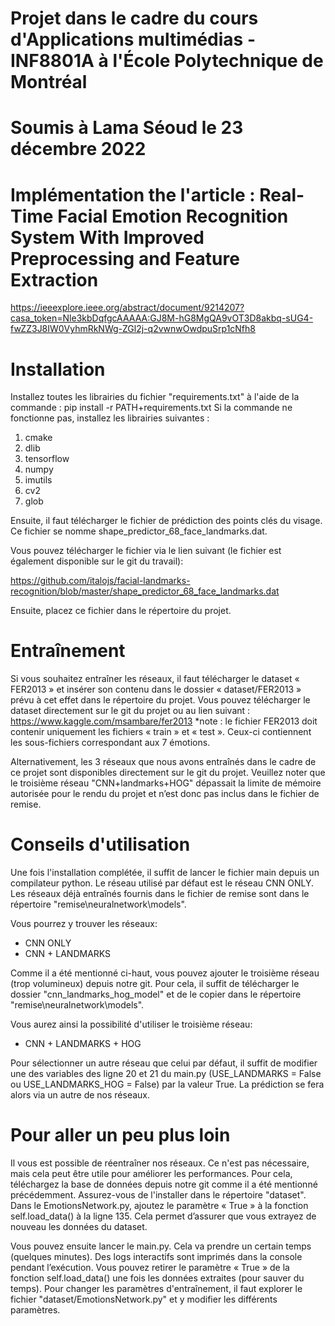 # Projet dans le cadre du cours d'Applications multimédias - INF8801A à l'École Polytechnique de Montréal
# Soumis à Lama Séoud le 23 décembre 2022

# Implémentation the l'article : Real-Time Facial Emotion Recognition System With Improved Preprocessing and Feature Extraction
https://ieeexplore.ieee.org/abstract/document/9214207?casa_token=Nle3kbDqfgcAAAAA:GJ8M-hG8MgQA9vOT3D8akbq-sUG4-fwZZ3J8IW0VyhmRkNWg-ZGl2j-q2vwnwOwdpuSrp1cNfh8 

# Installation

Installez toutes les librairies du fichier "requirements.txt" à l'aide de la commande :
pip install -r PATH+requirements.txt
Si la commande ne fonctionne pas, installez les librairies suivantes :
1.	cmake
2.	dlib
3.	tensorflow
4.	numpy
5.	imutils
6.	cv2
7.	glob

Ensuite, il faut télécharger le fichier de prédiction des points clés du visage. Ce fichier se nomme shape_predictor_68_face_landmarks.dat. 

Vous pouvez télécharger le fichier via le lien suivant (le fichier est également disponible sur le git du travail):

https://github.com/italojs/facial-landmarks-recognition/blob/master/shape_predictor_68_face_landmarks.dat 

Ensuite, placez ce fichier dans le répertoire du projet.

# Entraînement

Si vous souhaitez entraîner les réseaux, il faut télécharger le dataset « FER2013 » et insérer son contenu dans le dossier « dataset/FER2013 » prévu à cet effet dans le répertoire du projet. Vous pouvez télécharger le dataset directement sur le git du projet ou au lien suivant : https://www.kaggle.com/msambare/fer2013 
*note : le fichier FER2013 doit contenir uniquement les fichiers « train » et « test ». Ceux-ci contiennent les sous-fichiers correspondant aux 7 émotions.

Alternativement, les 3 réseaux que nous avons entraînés dans le cadre de ce projet sont disponibles directement sur le git du projet. Veuillez noter que le troisième réseau "CNN+landmarks+HOG" dépassait la limite de mémoire autorisée pour le rendu du projet et n’est donc pas inclus dans le fichier de remise. 

# Conseils d'utilisation

Une fois l'installation complétée, il suffit de lancer le fichier main depuis un compilateur python.
Le réseau utilisé par défaut est le réseau CNN ONLY.
Les réseaux déjà entraînés fournis dans le fichier de remise sont dans le répertoire "remise\neuralnetwork\models".

Vous pourrez y trouver les réseaux:
-	CNN ONLY
-	CNN + LANDMARKS

Comme il a été mentionné ci-haut, vous pouvez ajouter le troisième réseau (trop volumineux) depuis notre git.
Pour cela, il suffit de télécharger le dossier "cnn_landmarks_hog_model" et de le copier dans le répertoire "remise\neuralnetwork\models".

Vous aurez ainsi la possibilité d'utiliser le troisième réseau:
-	CNN + LANDMARKS + HOG

Pour sélectionner un autre réseau que celui par défaut, il suffit de modifier une des variables des ligne 20 et 21 du main.py (USE_LANDMARKS = False ou USE_LANDMARKS_HOG = False) par la valeur True.
La prédiction se fera alors via un autre de nos réseaux.

# Pour aller un peu plus loin

Il vous est possible de réentraîner nos réseaux. Ce n'est pas nécessaire, mais cela peut être utile pour améliorer les performances.
Pour cela, téléchargez la base de données depuis notre git comme il a été mentionné précédemment. Assurez-vous de l'installer dans le répertoire "dataset". Dans le EmotionsNetwork.py, ajoutez le paramètre « True » à la fonction self.load_data() à la ligne 135. Cela permet d’assurer que vous extrayez de nouveau les données du dataset. 

Vous pouvez ensuite lancer le main.py. Cela va prendre un certain temps (quelques minutes). Des logs interactifs sont imprimés dans la console pendant l’exécution.
Vous pouvez retirer le paramètre « True » de la fonction self.load_data() une fois les données extraites (pour sauver du temps).
Pour changer les paramètres d'entraînement, il faut explorer le fichier "dataset/EmotionsNetwork.py" et y modifier les différents paramètres. 

